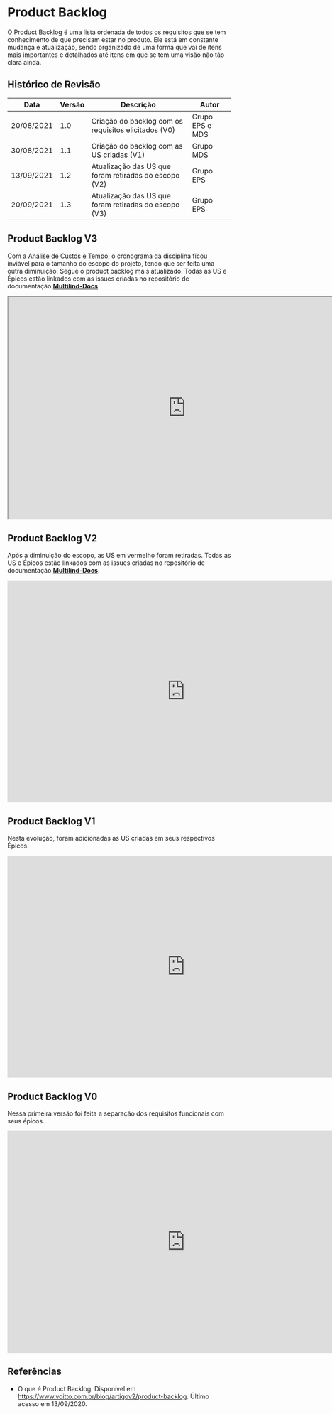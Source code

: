 # Product Backlog
O Product Backlog é uma lista ordenada de todos os requisitos que se tem conhecimento de que precisam estar no produto. Ele está em constante mudança e atualização, sendo organizado de uma forma que vai de itens mais importantes e detalhados até itens em que se tem uma visão não tão clara ainda.

## Histórico de Revisão
| Data | Versão | Descrição | Autor |
|------|--------|-----------|-------|
| 20/08/2021 | 1.0 | Criação do backlog com os requisitos elicitados (V0) | Grupo EPS e MDS |
| 30/08/2021 | 1.1 | Criação do backlog com as US criadas (V1) | Grupo MDS |
| 13/09/2021 | 1.2 | Atualização das US que foram retiradas do escopo (V2) | Grupo EPS |
| 20/09/2021 | 1.3 | Atualização das US que foram retiradas do escopo (V3) | Grupo EPS |


## Product Backlog V3
Com a [Análise de Custos e Tempo](Project/custos.md), o cronograma da disciplina ficou inviável para o tamanho do escopo do projeto, tendo que ser feita uma outra diminuição. Segue o product backlog mais atualizado. Todas as US e Épicos estão linkados com as issues criadas no repositório de documentação [**Multilind-Docs**](https://github.com/fga-eps-mds/2021.1-Multilind-Docs/).

<!-- <embed src="https://fga-eps-mds.github.io/2021.1-Multilind-Docs/assets/backlog/backlogV3.pdf" width="800px" height="500px" /> -->

<iframe src="https://docs.google.com/spreadsheets/d/e/2PACX-1vSXA_pNy5-0RkgoNQkrubTI1oHnn5xJR1Lds_rYffvAYJDMKkv9TZj9x5EZMu_HTXAE5Z6-OO0f8PZY/pubhtml?gid=1247435986&amp;single=true&amp;widget=false&amp;headers=false&amp;range=a1%3Af21&amp;chrome=false" width="800px" height="500px"></iframe>


## Product Backlog V2
Após a diminuição do escopo, as US em vermelho foram retiradas. Todas as US e Épicos estão linkados com as issues criadas no repositório de documentação [**Multilind-Docs**](https://github.com/fga-eps-mds/2021.1-Multilind-Docs/).

<embed src="https://fga-eps-mds.github.io/2021.1-Multilind-Docs/assets/backlog/backlogV2.pdf" width="800px" height="500px" />

## Product Backlog V1
Nesta evolução, foram adicionadas as US criadas em seus respectivos Épicos.

<embed src="https://fga-eps-mds.github.io/2021.1-Multilind-Docs/assets/backlog/backlogV1.pdf" width="800px" height="500px" />


## Product Backlog V0
Nessa primeira versão foi feita a separação dos requisitos funcionais com seus épicos.

<embed src="https://fga-eps-mds.github.io/2021.1-Multilind-Docs/assets/backlog/backlogV0.pdf" width="800px" height="500px" />


## Referências
* O que é Product Backlog. Disponível em <https://www.voitto.com.br/blog/artigov2/product-backlog>. Último acesso em 13/09/2020.